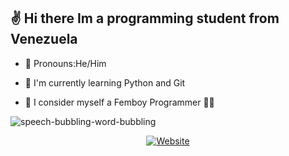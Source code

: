 ## ✌ Hi there Im a programming student from Venezuela

- 🐺 Pronouns:He/Him

- 🦊 I'm currently learning Python and Git

- 🌈 I consider myself a Femboy Programmer 🏳️‍🌈

![speech-bubbling-word-bubbling](https://github.com/TheFoxyKing/TheFoxyKing/assets/108497880/1ddfd1e0-918a-44ab-9915-368afd4e1b77)

<div align="center">

<a href="https://dev.to/thefoxyking"><img alt="Website" src="https://img.shields.io/badge/DEV-%230A0A0A.svg?&style=flat-square&logo=DEV.to&logoColor=white"></a>

</div>


<!--
**TheFoxyKing/TheFoxyKing** is a ✨ _special_ ✨ repository because its `README.md` (this file) appears on your GitHub profile.

Here are some ideas to get you started:

- 🔭 I’m currently working on ...
- 🌱 I’m currently learning ...
- 👯 I’m looking to collaborate on ...
- 🤔 I’m looking for help with ...
- 💬 Ask me about ...
- 📫 How to reach me: ...
- 😄 Pronouns: ...
- ⚡ Fun fact: ...
-->
